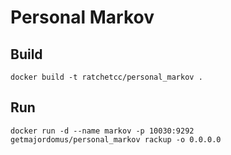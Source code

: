 # Personal Markov

## Build 

	
	docker build -t ratchetcc/personal_markov .
	

## Run

	
	docker run -d --name markov -p 10030:9292 getmajordomus/personal_markov rackup -o 0.0.0.0
	


